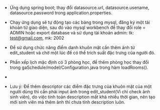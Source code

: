 - Ứng dụng spring boot; thay đổi datasource.url, datasource.usename, datasource.password trong application.properties.
- Chạy ứng dụng sẽ tự động tạo các bảng trong mysql, đăng ký một tài khoản từ giao diện, sau đó vào mysql workbench để thay đổi role = ADMIN
  hoặc export database và sử dụng tài khoản admin: tk: test@gmail.com, mk: 2002

- Để sử dụng chức năng điểm danh khuôn mặt cần thêm ảnh từ edit_student và chờ một lúc để có thể trích suất đặc trưng của người đó.
- Phần xếp lịch mặc định có 3 phòng học, để thêm phòng học thay đổi trong gaSchedule/model/Configuration.java trong hàm loadRooms().
- 
- Lưu ý: Để thêm descriptor các điểm đặc trưng của khuôn mặt của một người dùng thì cần phải input ảnh trong edit_student(Vì chỉ check ảnh sinh viên),
  do việc tính toán description mất khá nhiều thời gian, nên tạo mới sinh viên mà thêm ảnh thì chưa tính description luôn.
